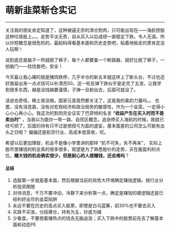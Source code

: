 # 萌新韭菜斩仓实记

----

关注我的朋友肯定知道了，这种被逼无奈的清仓割肉，只可能出现在——海航控股这种垃圾股上。。。走势平淡无奇，自从买入以后成绩一直稳定下跌，令人无语。所以炒短概念是很危险的，最起码得看基本面和历史走势吧，贴着地板走的票肯定没人玩啊！

说到底还是脑子一热就脱了裤子，每个人都要备一个断路器，就好比脱了裤子，一拍脑门——找找套吧，安全！

今天最让我心痛的就是猪肉跌停，几乎半仓的新五丰就这样上了断头台，不过也还好我留出来一点点钱可以补漂亮50。这一轮反弹下跌似乎是走完了五浪，让我学到很多东西，越是没钱越要谨慎，子弹一旦射出去，后面可就没了。

话说也奇怪，稀土我没搞，国家元首竟然都关注了，这是我的毒奶力量吗。。 也罢，没有消息面，没有对宏观经济和政治局势的敏感性，作为一个韭菜，一定得小心小心再小心。我这次的割肉完全证实了巴菲特的名言 **“收益产生在买入时而不是卖出时”** ，当我以为能炒一带一路、自贸区概念，追涨停买入海航的时候，我就已经亏损了。后面的持有只不过是想扭亏为盈的虚妄，基本面差的公司怎么可能有出头之日呢？ 偏偏还是航空行业，高成本低营收，哎。


希望以后更加理智，机会不是像小学里讲的那样 “机不可失，失不再来”， 实际上股市里赚钱的机会真的很多很多，观望是为了熟悉股价的走势，买在能盈利的点位。**赚大钱的机会确实很少，但是耐心的人想赚钱，还会难吗**？

#### 总结

1. 选股第一步就是基本面，然后根据当前的局势大环境确定赚钱逻辑，按行业分析投资期限
2. 对待消息，千万不要冲动，冷静下来分析第一点，确定是赚钱的硬逻辑还是已经利好出尽的韭菜陷阱
3. 永远不要在历史的高点买入股票，即使是白马蓝筹，前30%也不要去买入
4. 买跌不买涨，分段建仓，持有为主，抄底为辅
5. 少看盘，不要想着赚热点的钱去无脑追涨；买入下跌中的股票前先去了解基本面和动态PE